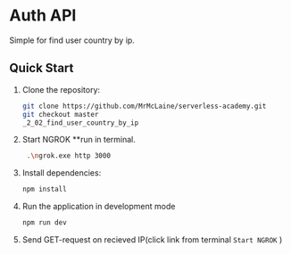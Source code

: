 # Auth API

Simple for find user country by ip.

## Quick Start

1. Clone the repository:
   ```sh
   git clone https://github.com/MrMcLaine/serverless-academy.git
   git checkout master
   _2_02_find_user_country_by_ip
   
2. Start NGROK
    **run in terminal.
    ```sh
     .\ngrok.exe http 3000
3. Install dependencies:
    ```sh
    npm install
4. Run the application in development mode
    ```sh
    npm run dev
5. Send GET-request on recieved IP(click link from terminal `Start NGROK` )